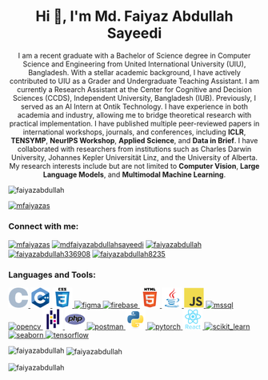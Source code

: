 <h1 align="center">Hi 👋, I'm Md. Faiyaz Abdullah Sayeedi</h1>
<p align="center">I am a recent graduate with a Bachelor of Science degree in Computer Science and Engineering from United International University (UIU), Bangladesh. With a stellar academic background, I have actively contributed to UIU as a Grader and Undergraduate Teaching Assistant. I am currently a Research Assistant at the Center for Cognitive and Decision Sciences (CCDS), Independent University, Bangladesh (IUB). Previously, I served as an AI Intern at Ontik Technology. I have experience in both academia and industry, allowing me to bridge theoretical research with practical implementation. I have published multiple peer-reviewed papers in international workshops, journals, and conferences, including <strong>ICLR</strong>, <strong>TENSYMP</strong>, <strong>NeurIPS Workshop</strong>, <strong>Applied Science</strong>, and <strong>Data in Brief</strong>. I have collaborated with researchers from institutions such as Charles Darwin University, Johannes Kepler Universität Linz, and the University of Alberta. My research interests include but are not limited to <strong>Computer Vision</strong>, <strong>Large Language Models</strong>, and <strong>Multimodal Machine Learning</strong>.</p>

<p align="left"> <img src="https://komarev.com/ghpvc/?username=faiyazabdullah&label=Profile%20views&color=0e75b6&style=flat" alt="faiyazabdullah" /> </p>

<p align="left"> <a href="https://twitter.com/mfaiyazas" target="blank"><img src="https://img.shields.io/twitter/follow/mfaiyazas?logo=twitter&style=for-the-badge" alt="mfaiyazas" /></a> </p>

<h3 align="left">Connect with me:</h3>
<p align="left">
<a href="https://twitter.com/mfaiyazas" target="blank"><img align="center" src="https://raw.githubusercontent.com/rahuldkjain/github-profile-readme-generator/master/src/images/icons/Social/twitter.svg" alt="mfaiyazas" height="30" width="40" /></a>
<a href="https://linkedin.com/in/mdfaiyazabdullahsayeedi" target="blank"><img align="center" src="https://raw.githubusercontent.com/rahuldkjain/github-profile-readme-generator/master/src/images/icons/Social/linked-in-alt.svg" alt="mdfaiyazabdullahsayeedi" height="30" width="40" /></a>
<a href="https://kaggle.com/faiyazabdullah" target="blank"><img align="center" src="https://raw.githubusercontent.com/rahuldkjain/github-profile-readme-generator/master/src/images/icons/Social/kaggle.svg" alt="faiyazabdullah" height="30" width="40" /></a>
<a href="https://fb.com/faiyazabdullah336908" target="blank"><img align="center" src="https://raw.githubusercontent.com/rahuldkjain/github-profile-readme-generator/master/src/images/icons/Social/facebook.svg" alt="faiyazabdullah336908" height="30" width="40" /></a>
<a href="https://www.youtube.com/c/faiyazabdullah8235" target="blank"><img align="center" src="https://raw.githubusercontent.com/rahuldkjain/github-profile-readme-generator/master/src/images/icons/Social/youtube.svg" alt="faiyazabdullah8235" height="30" width="40" /></a>
</p>

<h3 align="left">Languages and Tools:</h3>
<p align="left"> <a href="https://www.cprogramming.com/" target="_blank" rel="noreferrer"> <img src="https://raw.githubusercontent.com/devicons/devicon/master/icons/c/c-original.svg" alt="c" width="40" height="40"/> </a> <a href="https://www.w3schools.com/cpp/" target="_blank" rel="noreferrer"> <img src="https://raw.githubusercontent.com/devicons/devicon/master/icons/cplusplus/cplusplus-original.svg" alt="cplusplus" width="40" height="40"/> </a> <a href="https://www.w3schools.com/css/" target="_blank" rel="noreferrer"> <img src="https://raw.githubusercontent.com/devicons/devicon/master/icons/css3/css3-original-wordmark.svg" alt="css3" width="40" height="40"/> </a> <a href="https://www.figma.com/" target="_blank" rel="noreferrer"> <img src="https://www.vectorlogo.zone/logos/figma/figma-icon.svg" alt="figma" width="40" height="40"/> </a> <a href="https://firebase.google.com/" target="_blank" rel="noreferrer"> <img src="https://www.vectorlogo.zone/logos/firebase/firebase-icon.svg" alt="firebase" width="40" height="40"/> </a> <a href="https://www.w3.org/html/" target="_blank" rel="noreferrer"> <img src="https://raw.githubusercontent.com/devicons/devicon/master/icons/html5/html5-original-wordmark.svg" alt="html5" width="40" height="40"/> </a> <a href="https://www.java.com" target="_blank" rel="noreferrer"> <img src="https://raw.githubusercontent.com/devicons/devicon/master/icons/java/java-original.svg" alt="java" width="40" height="40"/> </a> <a href="https://developer.mozilla.org/en-US/docs/Web/JavaScript" target="_blank" rel="noreferrer"> <img src="https://raw.githubusercontent.com/devicons/devicon/master/icons/javascript/javascript-original.svg" alt="javascript" width="40" height="40"/> </a> <a href="https://www.microsoft.com/en-us/sql-server" target="_blank" rel="noreferrer"> <img src="https://www.svgrepo.com/show/303229/microsoft-sql-server-logo.svg" alt="mssql" width="40" height="40"/> </a> <a href="https://opencv.org/" target="_blank" rel="noreferrer"> <img src="https://www.vectorlogo.zone/logos/opencv/opencv-icon.svg" alt="opencv" width="40" height="40"/> </a> <a href="https://pandas.pydata.org/" target="_blank" rel="noreferrer"> <img src="https://raw.githubusercontent.com/devicons/devicon/2ae2a900d2f041da66e950e4d48052658d850630/icons/pandas/pandas-original.svg" alt="pandas" width="40" height="40"/> </a> <a href="https://www.php.net" target="_blank" rel="noreferrer"> <img src="https://raw.githubusercontent.com/devicons/devicon/master/icons/php/php-original.svg" alt="php" width="40" height="40"/> </a> <a href="https://postman.com" target="_blank" rel="noreferrer"> <img src="https://www.vectorlogo.zone/logos/getpostman/getpostman-icon.svg" alt="postman" width="40" height="40"/> </a> <a href="https://www.python.org" target="_blank" rel="noreferrer"> <img src="https://raw.githubusercontent.com/devicons/devicon/master/icons/python/python-original.svg" alt="python" width="40" height="40"/> </a> <a href="https://pytorch.org/" target="_blank" rel="noreferrer"> <img src="https://www.vectorlogo.zone/logos/pytorch/pytorch-icon.svg" alt="pytorch" width="40" height="40"/> </a> <a href="https://reactjs.org/" target="_blank" rel="noreferrer"> <img src="https://raw.githubusercontent.com/devicons/devicon/master/icons/react/react-original-wordmark.svg" alt="react" width="40" height="40"/> </a> <a href="https://scikit-learn.org/" target="_blank" rel="noreferrer"> <img src="https://upload.wikimedia.org/wikipedia/commons/0/05/Scikit_learn_logo_small.svg" alt="scikit_learn" width="40" height="40"/> </a> <a href="https://seaborn.pydata.org/" target="_blank" rel="noreferrer"> <img src="https://seaborn.pydata.org/_images/logo-mark-lightbg.svg" alt="seaborn" width="40" height="40"/> </a> <a href="https://www.tensorflow.org" target="_blank" rel="noreferrer"> <img src="https://www.vectorlogo.zone/logos/tensorflow/tensorflow-icon.svg" alt="tensorflow" width="40" height="40"/> </a> </p>

<p><img align="left" src="https://github-readme-stats.vercel.app/api/top-langs?username=faiyazabdullah&show_icons=true&locale=en&layout=compact" alt="faiyazabdullah" /></p>

<p>&nbsp;<img align="center" src="https://github-readme-stats.vercel.app/api?username=faiyazabdullah&show_icons=true&locale=en" alt="faiyazabdullah" /></p>

<p><img align="center" src="https://github-readme-streak-stats.herokuapp.com/?user=faiyazabdullah&" alt="faiyazabdullah" /></p>
